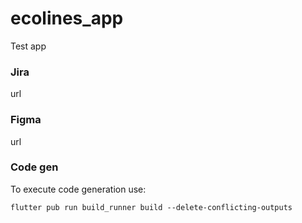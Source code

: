 # ecolines_app

Test app
### Jira
url

### Figma
url

### Code gen

To execute code generation use:
```
flutter pub run build_runner build --delete-conflicting-outputs
```